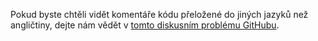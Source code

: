 Pokud byste chtěli vidět komentáře kódu přeložené do jiných jazyků než angličtiny, dejte nám vědět v [tomto diskusním problému GitHubu](https://github.com/MicrosoftDocs/feedback/issues/2515).